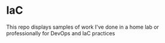 # IaC
This repo displays samples of work I've done in a home lab or professionally for DevOps and IaC practices
